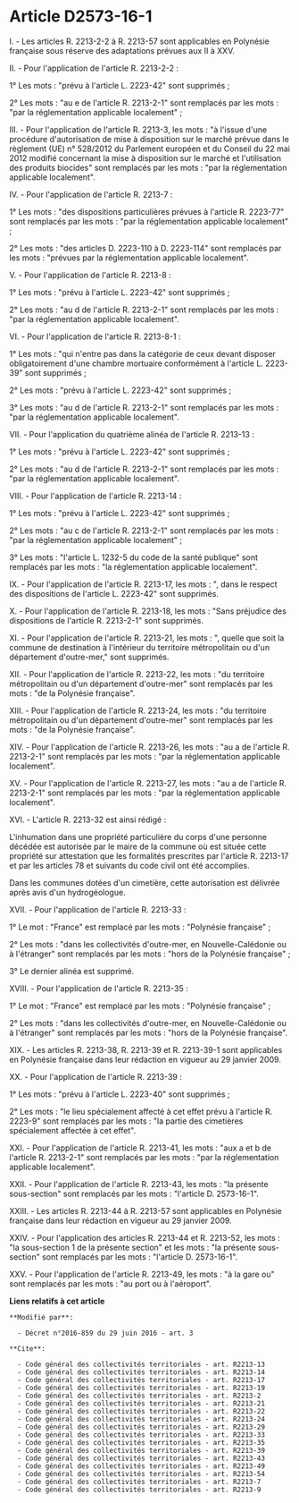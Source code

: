 # Article D2573-16-1

I. - Les articles R. 2213-2-2 à R. 2213-57 sont applicables en Polynésie française sous réserve des adaptations prévues aux
II à XXV.

II. - Pour l'application de l'article R. 2213-2-2 :

1° Les mots : "prévu à l'article L. 2223-42" sont supprimés ;

2° Les mots : "au e de l'article R. 2213-2-1" sont remplacés par les mots : "par la réglementation applicable localement" ;

III. - Pour l'application de l'article R. 2213-3, les mots : "à l'issue d'une procédure d'autorisation de mise à disposition
sur le marché prévue dans le règlement (UE) n° 528/2012 du Parlement européen et du Conseil du 22 mai 2012 modifié concernant
la mise à disposition sur le marché et l'utilisation des produits biocides" sont remplacés par les mots : "par la
réglementation applicable localement". 

IV. - Pour l'application de l'article R. 2213-7 :

1° Les mots : "des dispositions particulières prévues à l'article R. 2223-77" sont remplacés par les mots : "par la
réglementation applicable localement" ;

2° Les mots : "des articles D. 2223-110 à D. 2223-114" sont remplacés par les mots : "prévues par la réglementation
applicable localement".

V. - Pour l'application de l'article R. 2213-8 :

1° Les mots : "prévu à l'article L. 2223-42" sont supprimés ;

2° Les mots : "au d de l'article R. 2213-2-1" sont remplacés par les mots : "par la réglementation applicable localement".

VI. - Pour l'application de l'article R. 2213-8-1 :

1° Les mots : "qui n'entre pas dans la catégorie de ceux devant disposer obligatoirement d'une chambre mortuaire conformément
à l'article L. 2223-39" sont supprimés ;

2° Les mots : "prévu à l'article L. 2223-42" sont supprimés ;

3° Les mots : "au d de l'article R. 2213-2-1" sont remplacés par les mots : "par la réglementation applicable localement".

VII. - Pour l'application du quatrième alinéa de l'article R. 2213-13 :

1° Les mots : "prévu à l'article L. 2223-42" sont supprimés ;

2° Les mots : "au d de l'article R. 2213-2-1" sont remplacés par les mots : "par la réglementation applicable localement".

VIII. - Pour l'application de l'article R. 2213-14 :

1° Les mots : "prévu à l'article L. 2223-42" sont supprimés ;

2° Les mots : "au c de l'article R. 2213-2-1" sont remplacés par les mots : "par la réglementation applicable localement" ;

3° Les mots : "l'article L. 1232-5 du code de la santé publique" sont remplacés par les mots : "la réglementation applicable
localement".

IX. - Pour l'application de l'article R. 2213-17, les mots : ", dans le respect des dispositions de l'article L. 2223-42"
sont supprimés.

X. - Pour l'application de l'article R. 2213-18, les mots : "Sans préjudice des dispositions de l'article R. 2213-2-1" sont
supprimés.

XI. - Pour l'application de l'article R. 2213-21, les mots : ", quelle que soit la commune de destination à l'intérieur du
territoire métropolitain ou d'un département d'outre-mer," sont supprimés.

XII. - Pour l'application de l'article R. 2213-22, les mots : "du territoire métropolitain ou d'un département d'outre-mer"
sont remplacés par les mots : "de la Polynésie française".

XIII. - Pour l'application de l'article R. 2213-24, les mots : "du territoire métropolitain ou d'un département d'outre-mer"
sont remplacés par les mots : "de la Polynésie française".

XIV. - Pour l'application de l'article R. 2213-26, les mots : "au a de l'article R. 2213-2-1" sont remplacés par les mots :
"par la réglementation applicable localement".

XV. - Pour l'application de l'article R. 2213-27, les mots : "au a de l'article R. 2213-2-1" sont remplacés par les mots :
"par la réglementation applicable localement".

XVI. - L'article R. 2213-32 est ainsi rédigé :

L'inhumation dans une propriété particulière du corps d'une personne décédée est autorisée par le maire de la commune où est
située cette propriété sur attestation que les formalités prescrites par l'article R. 2213-17 et par les articles 78 et
suivants du code civil ont été accomplies.

Dans les communes dotées d'un cimetière, cette autorisation est délivrée après avis d'un hydrogéologue. 

XVII. - Pour l'application de l'article R. 2213-33 :

1° Le mot : "France" est remplacé par les mots : "Polynésie française" ;

2° Les mots : "dans les collectivités d'outre-mer, en Nouvelle-Calédonie ou à l'étranger" sont remplacés par les mots : "hors
de la Polynésie française" ;

3° Le dernier alinéa est supprimé. 

XVIII. - Pour l'application de l'article R. 2213-35 :

1° Le mot : "France" est remplacé par les mots : "Polynésie française" ;

2° Les mots : "dans les collectivités d'outre-mer, en Nouvelle-Calédonie ou à l'étranger" sont remplacés par les mots : "hors
de la Polynésie française".

XIX. - Les articles R. 2213-38, R. 2213-39 et R. 2213-39-1 sont applicables en Polynésie française dans leur rédaction en
vigueur au 29 janvier 2009.

XX. - Pour l'application de l'article R. 2213-39 :

1° Les mots : "prévu à l'article L. 2223-40" sont supprimés ;

2° Les mots : "le lieu spécialement affecté à cet effet prévu à l'article R. 2223-9" sont remplacés par les mots : "la partie
des cimetières spécialement affectée à cet effet".

XXI. - Pour l'application de l'article R. 2213-41, les mots : "aux a et b de l'article R. 2213-2-1" sont remplacés par les
mots : "par la réglementation applicable localement".

XXII. - Pour l'application de l'article R. 2213-43, les mots : "la présente sous-section" sont remplacés par les mots :
"l'article D. 2573-16-1".

XXIII. - Les articles R. 2213-44 à R. 2213-57 sont applicables en Polynésie française dans leur rédaction en vigueur au 29
janvier 2009.

XXIV. - Pour l'application des articles R. 2213-44 et R. 2213-52, les mots : "la sous-section 1 de la présente section" et
les mots : "la présente sous-section" sont remplacés par les mots : "l'article D. 2573-16-1".

XXV. - Pour l'application de l'article R. 2213-49, les mots : "à la gare ou" sont remplacés par les mots : "au port ou à
l'aéroport".

**Liens relatifs à cet article**

	**Modifié par**:

	  - Décret n°2016-859 du 29 juin 2016 - art. 3

	**Cite**:

	  - Code général des collectivités territoriales - art. R2213-13
	  - Code général des collectivités territoriales - art. R2213-14
	  - Code général des collectivités territoriales - art. R2213-17
	  - Code général des collectivités territoriales - art. R2213-19
	  - Code général des collectivités territoriales - art. R2213-2
	  - Code général des collectivités territoriales - art. R2213-21
	  - Code général des collectivités territoriales - art. R2213-22
	  - Code général des collectivités territoriales - art. R2213-24
	  - Code général des collectivités territoriales - art. R2213-29
	  - Code général des collectivités territoriales - art. R2213-33
	  - Code général des collectivités territoriales - art. R2213-35
	  - Code général des collectivités territoriales - art. R2213-39
	  - Code général des collectivités territoriales - art. R2213-43
	  - Code général des collectivités territoriales - art. R2213-49
	  - Code général des collectivités territoriales - art. R2213-54
	  - Code général des collectivités territoriales - art. R2213-7
	  - Code général des collectivités territoriales - art. R2213-9
